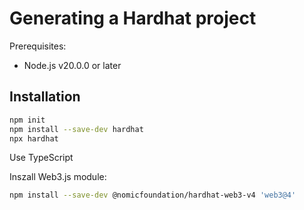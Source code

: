 # Generating a Hardhat project

Prerequisites:

- Node.js v20.0.0 or later

## Installation

```bash
npm init
npm install --save-dev hardhat
npx hardhat
```

Use TypeScript

Inszall Web3.js module:

```bash
npm install --save-dev @nomicfoundation/hardhat-web3-v4 'web3@4'
```

